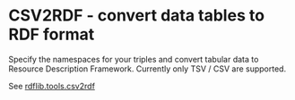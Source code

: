 # CSV2RDF - convert data tables to RDF format

Specify the namespaces for your triples and convert tabular data to Resource Description Framework.
Currently only TSV / CSV are supported.

See [rdflib.tools.csv2rdf](https://rdflib.readthedocs.io/en/7.1.1/_modules/rdflib/tools/csv2rdf.html)